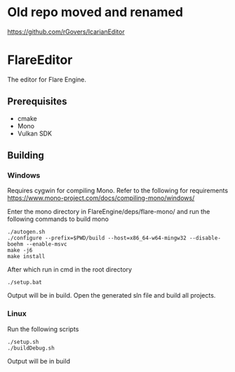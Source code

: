 # Old repo moved and renamed 
https://github.com/rGovers/IcarianEditor

# FlareEditor
The editor for Flare Engine.

## Prerequisites
* cmake
* Mono
* Vulkan SDK

## Building

### Windows
Requires cygwin for compiling Mono. 
Refer to the following for requirements https://www.mono-project.com/docs/compiling-mono/windows/ 

Enter the mono directory in FlareEngine/deps/flare-mono/ and run the following commands to build mono 
```
./autogen.sh
./configure --prefix=$PWD/build --host=x86_64-w64-mingw32 --disable-boehm --enable-msvc
make -j6
make install
```
After which run in cmd in the root directory
```
./setup.bat
```
Output will be in build.
Open the generated sln file and build all projects.

### Linux
Run the following scripts
```
./setup.sh
./buildDebug.sh
```
Output will be in build

